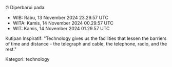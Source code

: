 ⏰ Diperbarui pada:
- WIB: Rabu, 13 November 2024 23.29.57 UTC
- WITA: Kamis, 14 November 2024 00.29.57 UTC
- WIT: Kamis, 14 November 2024 01.29.57 UTC

Kutipan Inspiratif:
"Technology gives us the facilities that lessen the barriers of time and distance - the telegraph and cable, the telephone, radio, and the rest."


Kategori: technology

